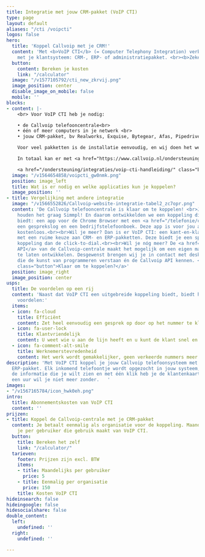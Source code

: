 ```yaml
---
title: Integratie met jouw CRM-pakket (VoIP CTI)
type: page
layout: default
aliases: "/cti /voipcti"
logos: false
hero:
  title: 'Koppel Callvoip met je CRM!'
  content: 'Met <b>VoIP CTI</b> (= Computer Telephony Integration) verbind je de Callvoip telefooncentrale
    met je klantsysteem: CRM-, ERP- of administratiepakket. <br><b>Zeker weten: na één dag wil je niet meer zonder!</b> '
  button:
    content: Bereken je kosten
    link: "/calculator"
  image: "/v1577105792/cti_new_zkrvij.png"
  image_position: center
  disable_image_on_mobile: false
  mobile: ''
blocks:
- content: |-
    <br> Voor VoIP CTI heb je nodig:

    • de Callvoip telefooncentrale<br>
    • één of meer computers in je netwerk <br>
    • jouw CRM-pakket, bv Realworks, Exquise, Bytegear, Afas, Pipedrive, Simplicate, etc. <br>

    Voor veel pakketten is de installatie eenvoudig, en wij doen het werk. We installeren de software om de koppeling in te stellen. Zo profiteer jij snel van de voordelen!

    In totaal kan er met <a href="https://www.callvoip.nl/ondersteuning/integraties/voip-cti/" target="_blank">meer dan 100 pakketten</a> een koppeling worden gemaakt! Benieuwd of de telefooncentrale gekoppeld kan worden met jouw pakket?

    <a href="/ondersteuning/integraties/voip-cti-handleiding/" class="button">Hoe werkt het?</a>
  image: "/v1564654858/voipcti_gw0nmk.png"
  position: image_left
  title: Wat is er nodig en welke applicaties kun je koppelen?
  image_position: ''
- title: Vergelijking met andere integratie
  image: "/v1566552826/Callvoip-website-integratie-tabel2_zc7opr.png"
  content: 'De Callvoip telefooncentrale is klaar om te koppelen! <br>Je weet het: we
    houden het graag Simmpl! En daarom ontwikkelden we een koppeling die een basisintegratie
    biedt: een app voor de Chrome Browser met een <a href="/telefonie/clicktodial/">Click-to-Dial</a>,
    een gesprekslog en een bedrijfstelefoonboek. Deze app is voor jou als Callvoip-klant
    kostenloos.<br><br>Wil je meer? Dan is er VoIP CTI: een kant-en-klare koppelingsmogelijkheid
    met een ruime keuze aan CRM- en ERP-pakketten. Deze biedt je een specifiekere
    koppeling dan de click-to-dial.<br><br>Wil je nóg meer? De <a href="/telefonie/realtime-api/">Realtime
    API</a> van de Callvoip-centrale maakt het mogelijk om een eigen maatwerkkoppeling
    te laten ontwikkelen. Desgewenst brengen wij je in contact met deskundige programmeurs
    die de kunst van programmeren verstaan én de Callvoip API kennen. <br><br> <a href="/ondersteuning/integraties/cti-overzicht/"
    class="button">Klaar om te koppelen?</a>'
  position: image_right
  image_position: center
usps:
  title: De voordelen op een rij
  content: 'Naast dat VoIP CTI een uitgebreide koppeling biedt, biedt het ook de volgende
    voordelen:'
  items:
  - icon: fa-cloud
    title: Efficiënt
    content: Zet heel eenvoudig een gesprek op door op het nummer te klikken.
  - icon: fa-user-lock
    title: Klantvriendelijk
    content: U weet wie u aan de lijn heeft en u kunt de klant snel en efficiënt helpen.
  - icon: fa-comment-alt-smile
    title: Werknemerstevredenheid
    content: Het werk wordt gemakkelijker, geen verkeerde nummers meer!
description: 'Met VoIP CTI koppel je jouw Callvoip telefoonsysteem met je CRM- of
  ERP-pakket. Elk inkomend telefoontje wordt opgezocht in jouw systeem, je ziet gelijk
  de informatie die je wilt zien en met één klik heb je de klantenkaart voor je. Na
  een uur wil je niet meer zonder.   '
images:
- "/v1567165784/icon_hwk0eh.png"
intro:
  title: Abonnementskosten van VoIP CTI
  content: ''
prijzen:
- title: Koppel de Callvoip-centrale met je CRM-pakket
  content: Je betaalt eenmalig als organisatie voor de koppeling. Maandelijks betaal
    je per gebruiker die gebruik maakt van VoIP CTI.
  button:
    title: Bereken het zelf
    link: "/calculator/"
  tarieven:
    footer: Prijzen zijn excl. BTW
    items:
    - title: Maandelijks per gebruiker
      price: 5
    - title: Eenmalig per organisatie
      price: 150
    title: Kosten VoIP CTI
hideinsearch: false
hideingoogle: false
hidesocialshare: false
double_content:
  left:
    undefined: ''
  right:
    undefined: ''

---
```


